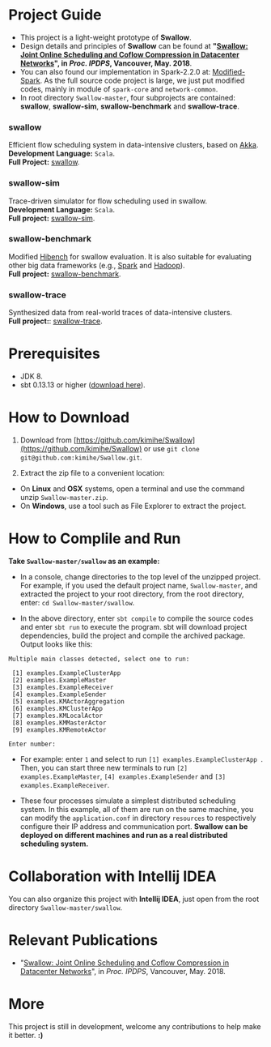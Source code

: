 # Project Guide
* This project is a light-weight prototype of **Swallow**. 
* Design details and principles of **Swallow** can be found at **"[Swallow: Joint Online Scheduling and Coflow Compression in Datacenter Networks](https://ieeexplore.ieee.org/stamp/stamp.jsp?tp=&arnumber=8425204)", in *Proc. IPDPS*, Vancouver, May. 2018**.   
* You can also found our implementation in Spark-2.2.0 at: [Modified-Spark](https://github.com/kimihe/SparkInternals/tree/master/Source%20Codes%20Development/For_Source_Codes_Modifying_spark-2.2.0-debug). As the full source code project is large, we just put modified codes, mainly in module of `spark-core` and `network-common`.  
* In root directory `Swallow-master`, four subprojects are contained: **swallow**, **swallow-sim**, **swallow-benchmark** and **swallow-trace**.  

### swallow
Efficient flow scheduling system in data-intensive clusters, based on [Akka](http://akka.io/).  
**Development Language:** `Scala`.  
**Full Project:** [swallow](https://github.com/kimihe/Swallow/tree/master/swallow).

### swallow-sim
Trace-driven simulator for flow scheduling used in swallow.  
**Development Language:** `Scala`.  
**Full project:** [swallow-sim](https://github.com/kimihe/Swallow/tree/master/swallow-sim).

### swallow-benchmark
Modified [Hibench](https://github.com/intel-hadoop/HiBench) for swallow evaluation. It is also suitable for evaluating other big data frameworks (e.g., [Spark](https://spark.apache.org/) and [Hadoop](http://hadoop.apache.org/)).  
**Full project:** [swallow-benchmark](https://github.com/kimihe/Swallow/tree/master/swallow-benchmark).

### swallow-trace
Synthesized data from real-world traces of data-intensive clusters.  
**Full project:**: [swallow-trace](https://github.com/kimihe/Swallow/tree/master/swallow-trace).

# Prerequisites
* JDK 8.
* sbt 0.13.13 or higher ([download here](http://www.scala-sbt.org/download.html)).

# How to Download
1. Download from [https://github.com/kimihe/Swallow](https://github.com/kimihe/Swallow) or use `git clone git@github.com:kimihe/Swallow.git`.

2. Extract the zip file to a convenient location:

* On **Linux** and **OSX** systems, open a terminal and use the command unzip `Swallow-master.zip`. 
* On **Windows**, use a tool such as File Explorer to extract the project.

# How to Complile and Run
**Take `Swallow-master/swallow` as an example:**

* In a console, change directories to the top level of the unzipped project. For example, if you used the default project name, `Swallow-master`, and extracted the project to your root directory, from the root directory, enter: `cd Swallow-master/swallow`.

* In the above directory, enter `sbt compile` to compile the source codes and enter `sbt run` to execute the program. sbt will download project dependencies, build the project and compile the archived package. Output looks like this: 

```
Multiple main classes detected, select one to run:

 [1] examples.ExampleClusterApp
 [2] examples.ExampleMaster
 [3] examples.ExampleReceiver
 [4] examples.ExampleSender
 [5] examples.KMActorAggregation
 [6] examples.KMClusterApp
 [7] examples.KMLocalActor
 [8] examples.KMMasterActor
 [9] examples.KMRemoteActor

Enter number: 
```
* For example: enter `1` and select to run `[1] examples.ExampleClusterApp `. Then, you can start three new terminals to run `[2] examples.ExampleMaster`, `[4] examples.ExampleSender` and `[3] examples.ExampleReceiver`. 

* These four processes simulate a simplest distributed scheduling system. In this example, all of them are run on the same machine, you can modify the `application.conf` in directory `resources` to respectively configure their IP address and communication port. **Swallow can be deployed on different machines and run as a real distributed scheduling system.**

# Collaboration with Intellij IDEA
You can also organize this project with **Intellij IDEA**, just open from the root directory `Swallow-master/swallow`.

# Relevant Publications

* "[Swallow: Joint Online Scheduling and Coflow Compression in Datacenter Networks](https://ieeexplore.ieee.org/stamp/stamp.jsp?tp=&arnumber=8425204)", in *Proc. IPDPS*, Vancouver, May. 2018.   


# More
This project is still in development, welcome any contributions to help make it better.  **:)**
